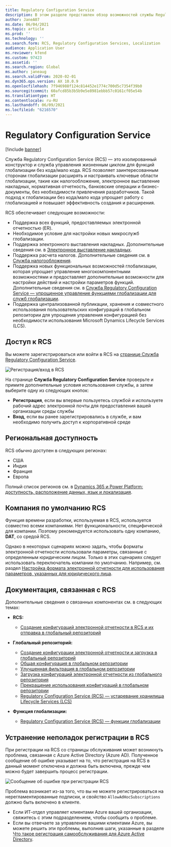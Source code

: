 ```yaml
---
title: Regulatory Configuration Service
description: В этом разделе представлен обзор возможностей службы Regulatory Configuration Service (RCS) и объясняется, как получить доступ к службе.
author: JaneA07
ms.date: 06/04/2021
ms.topic: article
ms.prod: ''
ms.technology: ''
ms.search.form: RCS, Regulatory Configuration Services, Localization
audience: Application User
ms.reviewer: kfend
ms.custom: 97423
ms.assetid: ''
ms.search.region: Global
ms.author: janeaug
ms.search.validFrom: 2020-02-01
ms.dyn365.ops.version: AX 10.0.9
ms.openlocfilehash: 7f946988f124c814452e1774c700d5c7354f39b0
ms.sourcegitcommit: 60afcd85b3b5b9e5e8981ebbb57c0161cf05e54b
ms.translationtype: HT
ms.contentlocale: ru-RU
ms.lasthandoff: 06/09/2021
ms.locfileid: "6216570"
---
```

# <a name="regulatory-configuration-service"></a>Regulatory Configuration Service

[!include [banner](../includes/banner.md)]

Служба Regulatory Configuration Service (RCS) — это изолированный конструктор и служба управления жизненным циклом для функций глобализации без кода/мало кода. RCS позволяет заинтересованным сторонам глобализации расширять и настраивать ключевые области глобализации, такие как налогообложение, электронное выставление накладных, нормативная отчетность, банковские операции и бизнес-документы, без необходимости привлечения разработчиков. Такой подход к глобализации без кода/мало кода упрощает работу с глобализацией и повышает эффективность создания и расширения.

RCS обеспечивает следующие возможности:

- Поддержка всех функций, предоставляемых электронной отчетностью (ER).
- Необходимое условие для настройки новых микрослужб глобализации.
- Поддержка электронного выставления накладных. Дополнительные сведения см. в [Электронное выставление накладных](/dynamics365-release-plan/2021wave1/finance-operations/dynamics365-finance/electronic-invoicing-add-on-dynamics-365-ga).
- Поддержка расчета налогов. Дополнительные сведения см. в [Служба налогообложения](/dynamics365-release-plan/2021wave1/finance-operations/dynamics365-finance/tax-service-preview).
- Поддержка новых функциональных возможностей глобализации, которая упрощает управление многокомпонентными возможностями и предоставляет дополнительные возможности для настройки действий и настройки параметров функций. Дополнительные сведения см. в [Служба Regulatory Configuration Service — упрощенное управление функциями глобализации для служб глобализации](/dynamics365-release-plan/2021wave1/finance-operations/dynamics365-finance/regulatory-configuration-service-simplified-globalization-feature-management-globalization-services).
- Поддержка централизованной публикации, хранения и совместного использования пользовательских конфигураций в глобальном репозитории для упрощения управления конфигурацией без необходимости использования Microsoft Dynamics Lifecycle Services (LCS).

## <a name="access-rcs"></a>Доступ к RCS

Вы можете зарегистрироваться или войти в RCS на [странице Служба Regulatory Configuration Service](https://marketing.configure.global.dynamics.com/).

![Регистрация/вход в RCS](media/202103_RCS%20Marketing%20page_updated_1.jpg)

На странице **Служба Regulatory Configuration Service** проверьте и примите дополнительные условия использования службы, а затем выберите одну из следующих кнопок:

- **Регистрация**, если вы впервые пользуетесь службой и используете рабочий адрес электронной почты для предоставления вашей организации среды службы
- **Вход**, если вы ранее зарегистрировались в службе, и вам необходимо получить доступ к корпоративной среде

## <a name="regional-availability"></a>Региональная доступность

RCS обычно доступен в следующих регионах:

- США
- Индия
- Франция
- Европа

Полный список регионов см. в [Dynamics 365 и Power Platform: доступность, расположение данных, язык и локализация](https://aka.ms/dynamics_365_international_availability_deck).

## <a name="rcs-default-company"></a>Компания по умолчанию RCS

Функция времени разработки, используемая в RCS, используется совместно всеми компаниями. Нет функциональности, специфической для компании. Поэтому рекомендуется использовать одну компанию, **DAT**, со средой RCS.

Однако в некоторых сценариях можно задать, чтобы форматы электронной отчетности использовали параметры, связанные с определенным юридическим лицом. Только в этих сценариях следует использовать переключатель компании по умолчанию. Например, см. раздел [Настройка формата электронной отчетности для использования параметров, указанных для юридического лица](../../fin-ops-core/dev-itpro/analytics/er-app-specific-parameters-configure-format.md).

## <a name="related-rcs-documentation"></a>Документация, связанная с RCS

Дополнительные сведения о связанных компонентах см. в следующих темах:

- **RCS:**

    - [Создание конфигураций электронной отчетности в RCS и их отправка в глобальный репозиторий](rcs-global-repo-upload.md)

- **Глобальный репозиторий:**

    - [Создание конфигурации электронной отчетности и загрузка в глобальный репозиторий](rcs-global-repo-upload.md)
    - [Общая конфигурация в глобальном репозитории](rcs-global-repo-share-configuration.md)
    - [Улучшенная фильтрация в глобальном репозитории](enhanced-filtering-global-repo.md)
    - [Загрузка конфигураций электронной отчетности из глобального репозитория](../../fin-ops-core/dev-itpro/analytics/er-download-configurations-global-repo.md)
    - [Прекращение использования конфигураций в глобальном репозитории](discontinuing-configurations-rcs-global-repo.md)
    - [Regulatory Configuration Service (RCS) — устаревание хранилища Lifecycle Services (LCS)](rcs-lcs-repo-dep-faq.md)

- **Функция глобализации:**

    - [Regulatory Configuration Service (RCS) — функции глобализации](/dynamics365-release-plan/2021wave1/finance-operations/dynamics365-finance/regulatory-configuration-service-simplified-globalization-feature-management-globalization-services)


## <a name="troubleshooting-rcs-sign-up"></a>Устранение неполадок регистрации в RCS

При регистрации на RCS со страницы обслуживания может возникнуть проблема, связанная с Azure Active Directory (Azure AD). Полученное сообщение об ошибке указывает на то, что регистрация на RCS в данный момент отключена и должна быть включена, прежде чем можно будет завершить процесс регистрации.

![Сообщение об ошибке при регистрации RCS](media/01_RCSSignUpError.jpg)

Проблема возникает из-за того, что вы не можете регистрироваться на нерегламентированные подписки, и свойство `AllowAdHocSubscriptions` должно быть включено в клиенте. 

- Если ИТ-отдел управляет клиентами Azure вашей организации, свяжитесь с этим подразделением, чтобы сообщить о проблеме.
- Если вы отвечаете за управление вашими клиентами Azure, вы можете решить эти проблемы, выполнив шаги, указанные в разделе [Что такое регистрация самообслуживания для Azure Active Directory](/azure/active-directory/enterprise-users/directory-self-service-signup#how-do-i-control-self-service-settings).
